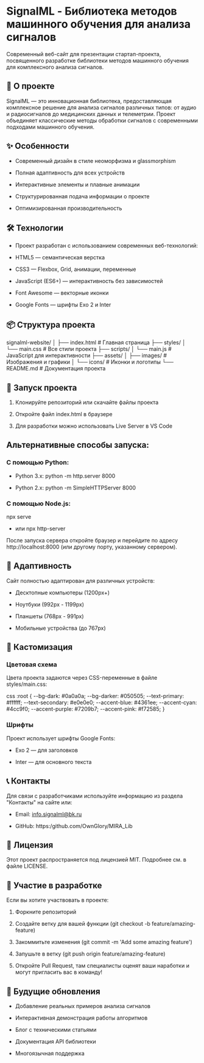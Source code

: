 # SignalML - Библиотека методов машинного обучения для анализа сигналов
Современный веб-сайт для презентации стартап-проекта, посвященного разработке библиотеки методов машинного обучения для комплексного анализа сигналов.

## 🚀 О проекте
SignalML — это инновационная библиотека, предоставляющая комплексное решение для анализа сигналов различных типов: от аудио и радиосигналов до медицинских данных и телеметрии. Проект объединяет классические методы обработки сигналов с современными подходами машинного обучения.

## ✨ Особенности
* Современный дизайн в стиле неоморфизма и glassmorphism

* Полная адаптивность для всех устройств

* Интерактивные элементы и плавные анимации

* Структурированная подача информации о проекте

* Оптимизированная производительность

## 🛠 Технологии
* Проект разработан с использованием современных веб-технологий:

* HTML5 — семантическая верстка

* CSS3 — Flexbox, Grid, анимации, переменные

* JavaScript (ES6+) — интерактивность без зависимостей

* Font Awesome — векторные иконки

* Google Fonts — шрифты Exo 2 и Inter

## 📦 Структура проекта

signalml-website/
│
├── index.html              # Главная страница
├── styles/
│   └── main.css           # Все стили проекта
├── scripts/
│   └── main.js            # JavaScript для интерактивности
├── assets/
│   ├── images/            # Изображения и графики
│   └── icons/             # Иконки и логотипы
└── README.md              # Документация проекта

## 🚀 Запуск проекта
1. Клонируйте репозиторий или скачайте файлы проекта

2. Откройте файл index.html в браузере

3. Для разработки можно использовать Live Server в VS Code

## Альтернативные способы запуска:
### С помощью Python:

- Python 3.x:
python -m http.server 8000

- Python 2.x:
python -m SimpleHTTPServer 8000

### С помощью Node.js:
npx serve
- или
npx http-server

После запуска сервера откройте браузер и перейдите по адресу http://localhost:8000 (или другому порту, указанному сервером).

## 📱 Адаптивность
Сайт полностью адаптирован для различных устройств:

* Десктопные компьютеры (1200px+)

* Ноутбуки (992px - 1199px)

* Планшеты (768px - 991px)

* Мобильные устройства (до 767px)

## 🎨 Кастомизация
### Цветовая схема
Цвета проекта задаются через CSS-переменные в файле styles/main.css:

css
:root {
  --bg-dark: #0a0a0a;
  --bg-darker: #050505;
  --text-primary: #ffffff;
  --text-secondary: #e0e0e0;
  --accent-blue: #4361ee;
  --accent-cyan: #4cc9f0;
  --accent-purple: #7209b7;
  --accent-pink: #f72585;
}

### Шрифты
Проект использует шрифты Google Fonts:

* Exo 2 — для заголовков

* Inter — для основного текста

## 📞 Контакты
Для связи с разработчиками используйте информацию из раздела "Контакты" на сайте или:

* Email: info.signalml@bk.ru

* GitHub: https:/github.com/OwnGlory/MIRA_Lib

## 📄 Лицензия
Этот проект распространяется под лицензией MIT. Подробнее см. в файле LICENSE.

## 🤝 Участие в разработке
Если вы хотите участвовать в проекте:

1. Форкните репозиторий

2. Создайте ветку для вашей функции (git checkout -b feature/amazing-feature)

3. Закоммитьте изменения (git commit -m 'Add some amazing feature')

4. Запушьте в ветку (git push origin feature/amazing-feature)

5. Откройте Pull Request, там специалисты оценят ваши наработки и могут пригласить вас в команду!

## 🌟 Будущие обновления
* Добавление реальных примеров анализа сигналов

* Интерактивная демонстрация работы алгоритмов

* Блог с техническими статьями

* Документация API библиотеки

* Многоязычная поддержка